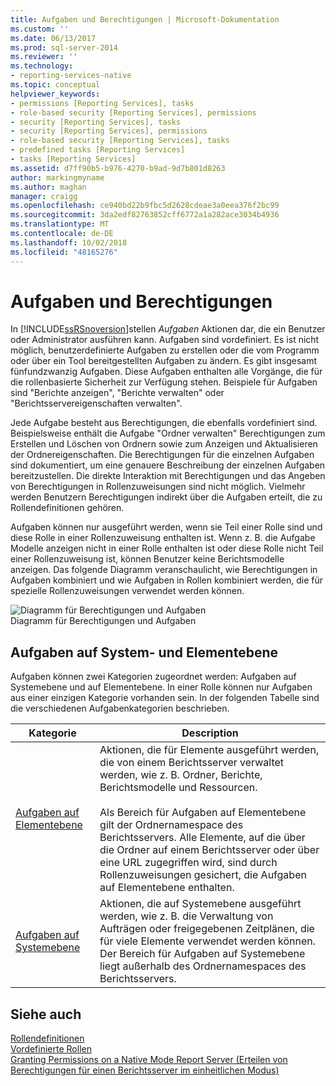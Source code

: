 ```yaml
---
title: Aufgaben und Berechtigungen | Microsoft-Dokumentation
ms.custom: ''
ms.date: 06/13/2017
ms.prod: sql-server-2014
ms.reviewer: ''
ms.technology:
- reporting-services-native
ms.topic: conceptual
helpviewer_keywords:
- permissions [Reporting Services], tasks
- role-based security [Reporting Services], permissions
- security [Reporting Services], tasks
- security [Reporting Services], permissions
- role-based security [Reporting Services], tasks
- predefined tasks [Reporting Services]
- tasks [Reporting Services]
ms.assetid: d7ff90b5-b976-4270-b9ad-9d7b801d8263
author: markingmyname
ms.author: maghan
manager: craigg
ms.openlocfilehash: ce940bd22b9fbc5d2628cdeae3a0eea376f2bc99
ms.sourcegitcommit: 3da2edf82763852cff6772a1a282ace3034b4936
ms.translationtype: MT
ms.contentlocale: de-DE
ms.lasthandoff: 10/02/2018
ms.locfileid: "48165276"
---
```

# <a name="tasks-and-permissions"></a>Aufgaben und Berechtigungen
  In [!INCLUDE[ssRSnoversion](../../includes/ssrsnoversion-md.md)]stellen *Aufgaben* Aktionen dar, die ein Benutzer oder Administrator ausführen kann. Aufgaben sind vordefiniert. Es ist nicht möglich, benutzerdefinierte Aufgaben zu erstellen oder die vom Programm oder über ein Tool bereitgestellten Aufgaben zu ändern. Es gibt insgesamt fünfundzwanzig Aufgaben. Diese Aufgaben enthalten alle Vorgänge, die für die rollenbasierte Sicherheit zur Verfügung stehen. Beispiele für Aufgaben sind "Berichte anzeigen", "Berichte verwalten" oder "Berichtsservereigenschaften verwalten".  
  
 Jede Aufgabe besteht aus Berechtigungen, die ebenfalls vordefiniert sind. Beispielsweise enthält die Aufgabe "Ordner verwalten" Berechtigungen zum Erstellen und Löschen von Ordnern sowie zum Anzeigen und Aktualisieren der Ordnereigenschaften. Die Berechtigungen für die einzelnen Aufgaben sind dokumentiert, um eine genauere Beschreibung der einzelnen Aufgaben bereitzustellen. Die direkte Interaktion mit Berechtigungen und das Angeben von Berechtigungen in Rollenzuweisungen sind nicht möglich. Vielmehr werden Benutzern Berechtigungen indirekt über die Aufgaben erteilt, die zu Rollendefinitionen gehören.  
  
 Aufgaben können nur ausgeführt werden, wenn sie Teil einer Rolle sind und diese Rolle in einer Rollenzuweisung enthalten ist. Wenn z. B. die Aufgabe Modelle anzeigen nicht in einer Rolle enthalten ist oder diese Rolle nicht Teil einer Rollenzuweisung ist, können Benutzer keine Berichtsmodelle anzeigen. Das folgende Diagramm veranschaulicht, wie Berechtigungen in Aufgaben kombiniert und wie Aufgaben in Rollen kombiniert werden, die für spezielle Rollenzuweisungen verwendet werden können.  
  
 ![Diagramm für Berechtigungen und Aufgaben](../media/report-securityobjects.gif "Permissions and task diagram")  
Diagramm für Berechtigungen und Aufgaben  
  
## <a name="system-and-item-level-tasks"></a>Aufgaben auf System- und Elementebene  
 Aufgaben können zwei Kategorien zugeordnet werden: Aufgaben auf Systemebene und auf Elementebene. In einer Rolle können nur Aufgaben aus einer einzigen Kategorie vorhanden sein. In der folgenden Tabelle sind die verschiedenen Aufgabenkategorien beschrieben.  
  
|Kategorie|Description|  
|--------------|-----------------|  
|[Aufgaben auf Elementebene](tasks-and-permissions-item-level-tasks.md)|Aktionen, die für Elemente ausgeführt werden, die von einem Berichtsserver verwaltet werden, wie z. B. Ordner, Berichte, Berichtsmodelle und Ressourcen.<br /><br /> Als Bereich für Aufgaben auf Elementebene gilt der Ordnernamespace des Berichtsservers. Alle Elemente, auf die über die Ordner auf einem Berichtsserver oder über eine URL zugegriffen wird, sind durch Rollenzuweisungen gesichert, die Aufgaben auf Elementebene enthalten.|  
|[Aufgaben auf Systemebene](tasks-and-permissions-system-level-tasks.md)|Aktionen, die auf Systemebene ausgeführt werden, wie z. B. die Verwaltung von Aufträgen oder freigegebenen Zeitplänen, die für viele Elemente verwendet werden können. Der Bereich für Aufgaben auf Systemebene liegt außerhalb des Ordnernamespaces des Berichtsservers.|  
  
## <a name="see-also"></a>Siehe auch  
 [Rollendefinitionen](role-definitions.md)   
 [Vordefinierte Rollen](role-definitions-predefined-roles.md)   
 [Granting Permissions on a Native Mode Report Server (Erteilen von Berechtigungen für einen Berichtsserver im einheitlichen Modus)](granting-permissions-on-a-native-mode-report-server.md)  
  
  
